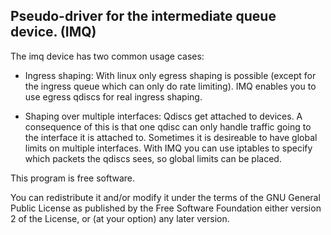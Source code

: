 Pseudo-driver for the intermediate queue device. (IMQ)
------------------------------------------------------


The imq device has two common usage cases:


- Ingress shaping:
	With linux only egress shaping is possible (except for the ingress queue
	which can only do rate limiting). 
	IMQ enables you to use egress qdiscs for real ingress shaping.

- Shaping over multiple interfaces:
	Qdiscs get attached to devices. A consequence of this is that one qdisc can 
	only handle traffic going to the interface it is attached to. 
	Sometimes it is desireable to have global limits on multiple interfaces. 
	With IMQ you can use iptables to specify which packets the qdiscs sees, 
	so global limits can be placed.



This program is free software.

You can redistribute it and/or modify it under the terms of the GNU General Public License 
as published by the Free Software Foundation either version 2 of the License, or (at your option) any later version.


